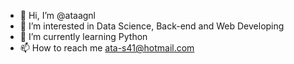 - 👋 Hi, I’m @ataagnl
- 👀 I’m interested in Data Science, Back-end and Web Developing
- 🌱 I’m currently learning Python
- 📫 How to reach me ata-s41@hotmail.com

<!---
ataagnl/ataagnl is a ✨ special ✨ repository because its `README.md` (this file) appears on your GitHub profile.
You can click the Preview link to take a look at your changes.
--->
